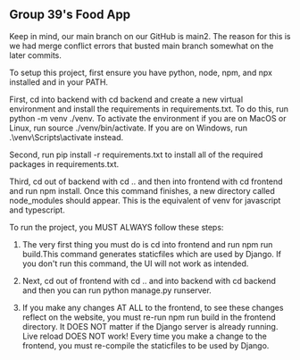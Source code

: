 ## Group 39's Food App

Keep in mind, our main branch on our GitHub is main2. The reason for this is we had merge conflict errors that busted main branch somewhat on the later commits.

To setup this project, first ensure you have python, node, npm, and npx installed and in your PATH.

First, cd into backend with cd backend and create a new virtual environment and install the requirements in requirements.txt. To do this, run python -m venv ./venv. To activate the environment if you are on MacOS or Linux, run source ./venv/bin/activate. If you are on Windows, run .\venv\Scripts\activate instead.

Second, run pip install -r requirements.txt to install all of the required packages in requirements.txt.

Third, cd out of backend with cd .. and then into frontend with cd frontend and run npm install. Once this command finishes, a new directory called node_modules should appear. This is the equivalent of venv for javascript and typescript.

To run the project, you MUST ALWAYS follow these steps:

1. The very first thing you must do is cd into frontend and run npm run build.This command generates staticfiles which are used by Django. If you don't run this command, the UI will not work as intended.

2. Next, cd out of frontend with cd .. and into backend with cd backend and then you can run python manage.py runserver.

3. If you make any changes AT ALL to the frontend, to see these changes reflect on the website, you must re-run npm run build in the frontend directory. It DOES NOT matter if the Django server is already running. Live reload DOES NOT work! Every time you make a change to the frontend, you must re-compile the staticfiles to be used by Django.

